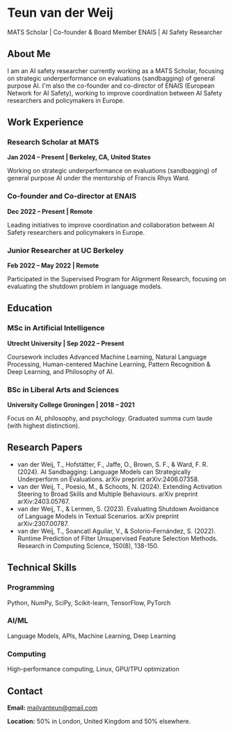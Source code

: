 # Teun van der Weij

MATS Scholar | Co-founder & Board Member ENAIS | AI Safety Researcher

## About Me

I am an AI safety researcher currently working as a MATS Scholar, focusing on strategic underperformance on evaluations (sandbagging) of general purpose AI. I'm also the co-founder and co-director of ENAIS (European Network for AI Safety), working to improve coordination between AI Safety researchers and policymakers in Europe.

## Work Experience

### Research Scholar at MATS

**Jan 2024 – Present | Berkeley, CA, United States**

Working on strategic underperformance on evaluations (sandbagging) of general purpose AI under the mentorship of Francis Rhys Ward.

### Co-founder and Co-director at ENAIS

**Dec 2022 – Present | Remote**

Leading initiatives to improve coordination and collaboration between AI Safety researchers and policymakers in Europe.

### Junior Researcher at UC Berkeley

**Feb 2022 – May 2022 | Remote**

Participated in the Supervised Program for Alignment Research, focusing on evaluating the shutdown problem in language models.

## Education

### MSc in Artificial Intelligence

**Utrecht University | Sep 2022 – Present**

Coursework includes Advanced Machine Learning, Natural Language Processing, Human-centered Machine Learning, Pattern Recognition & Deep Learning, and Philosophy of AI.

### BSc in Liberal Arts and Sciences

**University College Groningen | 2018 – 2021**

Focus on AI, philosophy, and psychology. Graduated summa cum laude (with highest distinction).

## Research Papers

- van der Weij, T., Hofstätter, F., Jaffe, O., Brown, S. F., & Ward, F. R. (2024). AI Sandbagging: Language Models can Strategically Underperform on Evaluations. arXiv preprint arXiv:2406.07358.
- van der Weij, T., Poesio, M., & Schoots, N. (2024). Extending Activation Steering to Broad Skills and Multiple Behaviours. arXiv preprint arXiv:2403.05767.
- van der Weij, T., & Lermen, S. (2023). Evaluating Shutdown Avoidance of Language Models in Textual Scenarios. arXiv preprint arXiv:2307.00787.
- van der Weij, T., Soancatl Aguilar, V., & Solorio-Fernández, S. (2022). Runtime Prediction of Filter Unsupervised Feature Selection Methods. Research in Computing Science, 150(8), 138-150.

## Technical Skills

### Programming

Python, NumPy, SciPy, Scikit-learn, TensorFlow, PyTorch

### AI/ML

Language Models, APIs, Machine Learning, Deep Learning

### Computing

High-performance computing, Linux, GPU/TPU optimization

## Contact

**Email:** mailvanteun@gmail.com

**Location:** 50% in London, United Kingdom and 50% elsewhere.

